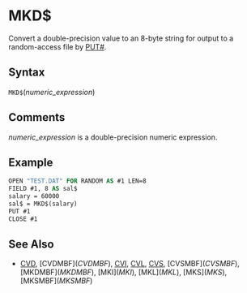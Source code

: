 # MKD$

Convert a double-precision value to an 8-byte string for output to a random-access file by [PUT#](PUT-FILE).

## Syntax

`MKD$`(*numeric_expression*)

## Comments

*numeric_expression* is a double-precision numeric expression.

## Example

```vb
OPEN "TEST.DAT" FOR RANDOM AS #1 LEN=8
FIELD #1, 8 AS sal$
salary = 60000
sal$ = MKD$(salary)
PUT #1
CLOSE #1
```

## See Also

- [CVD](CVD), [CVDMBF$](CVDMBF$), [CVI](CVI), [CVL](CVL), [CVS](CVS), [CVSMBF$](CVSMBF$), [MKDMBF$](MKDMBF$), [MKI$](MKI$), [MKL$](MKL$), [MKS$](MKS$), [MKSMBF$](MKSMBF$)
